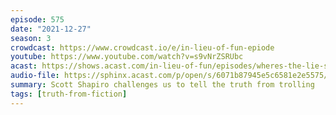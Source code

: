 ```yaml
---
episode: 575
date: "2021-12-27"
season: 3
crowdcast: https://www.crowdcast.io/e/in-lieu-of-fun-epiode
youtube: https://www.youtube.com/watch?v=s9vNrZSRUbc
acast: https://shows.acast.com/in-lieu-of-fun/episodes/wheres-the-lie-scott-shapiro
audio-file: https://sphinx.acast.com/p/open/s/6071b87945e5c6581e2e5575/e/61ca61147f830600126ebdcf/media.mp3
summary: Scott Shapiro challenges us to tell the truth from trolling
tags: [truth-from-fiction]
---
```

